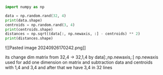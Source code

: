 ```Python
import numpy as np

data = np.random.rand(32, 4)
print(data.shape)
centroids = np.random.rand(3, 4)
print(centroids.shape)
distances = np.sqrt((data[:, np.newaxis, :] - centroids) ** 2)
print(distances.shape)
```

![[Pasted image 20240926170242.png]]

its change dim matrix from 32,4 -> 32,1,4 by data[:,np.newaxis,:] np.newaxis used for add one dimension on matrix 
and subtraction  data and centroids with 1,4 and 3,4 and after that we have 3,4 in 32 lines

